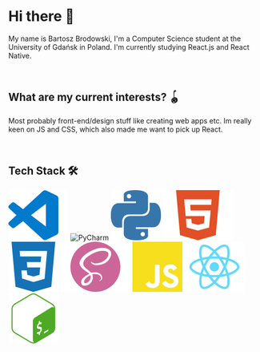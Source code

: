 # Hi there 👋

My name is Bartosz Brodowski, I'm a Computer Science student at the University of Gdańsk in Poland.
I'm currently studying React.js and React Native.

<br />

## What are my current interests? :yo_yo:

Most probably front-end/design stuff like creating web apps etc. Im really keen on JS and CSS,
which also made me want to pick up React.

<br />

## Tech Stack :hammer_and_wrench:

<div float="left">
  <img src="./icons/VSCode.svg" alt="Visual Studio Code">
  <img src="https://upload.wikimedia.org/wikipedia/commons/1/1d/PyCharm_Icon.svg" width="60px" height="50px" alt="PyCharm">
  <img src="./icons/Python.svg" alt="Python">
  <img src="./icons/HTML.svg" alt="HTML5">
  <img src="./icons/CSS.svg" alt="CSS">
  <img src="./icons/SASS.svg" alt="SASS">
  <img src="./icons/JavaScript.svg" alt="JavaScript">
  <img src="./icons/React.svg" alt="React">
  <img src="./icons/Bash.svg" alt="Bash">
</div>
